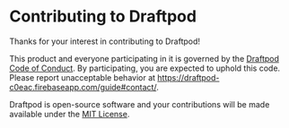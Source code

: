 # Contributing to Draftpod

Thanks for your interest in contributing to Draftpod!

This product and everyone participating in it is governed by the [Draftpod Code of Conduct](CODE_OF_CONDUCT.md). By participating, you are expected to uphold this code. Please report unacceptable behavior at <https://draftpod-c0eac.firebaseapp.com/guide#contact/>.

Draftpod is open-source software and your contributions will be made available under the [MIT License](LICENSE).




